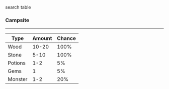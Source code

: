 search table

### Campsite
---

|Type | Amount | Chance |
|-----|--------|--------|
| Wood | 10-20 | 100%	|
| Stone | 5-10 | 100%	|
| Potions | 1-2 | 5%	|
| Gems | 1 | 5%			|
| Monster | 1-2 | 20%	|